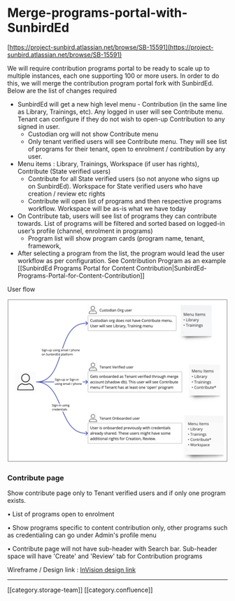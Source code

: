 # Merge-programs-portal-with-SunbirdEd

[https://project-sunbird.atlassian.net/browse/SB-15591](https://project-sunbird.atlassian.net/browse/SB-15591)

We will require contribution programs portal to be ready to scale up to multiple instances, each one supporting 100 or more users. In order to do this, we will merge the contribution program portal fork with SunbirdEd. Below are the list of changes required

* SunbirdEd will get a new high level menu - Contribution (in the same line as Library, Trainings, etc). Any logged in user will see Contribute menu. Tenant can configure if they do not wish to open-up Contribution to any signed in user.
  * Custodian org will not show Contribute menu
  * Only tenant verified users will see Contribute menu. They will see list of programs for their tenant, open to enrolment / contribution by any user.
* Menu items : Library, Trainings, Workspace (if user has rights), Contribute (State verified users)
  * Contribute for all State verified users (so not anyone who signs up on SunbirdEd). Workspace for State verified users who have creation / review etc rights
  * Contribute will open list of programs and then respective programs workflow. Workspace will be as-is what we have today
* On Contribute tab, users will see list of programs they can contribute towards. List of programs will be filtered and sorted based on logged-in user’s profile (channel, enrolment in programs)
  * Program list will show program cards (program name, tenant, framework,
* After selecting a program from the list, the program would lead the user workflow as per configuration. See Contribution Program as an example \[\[SunbirdEd Programs Portal for Content Contribution|SunbirdEd-Programs-Portal-for-Content-Contribution]]

User flow

![](../../../../.gitbook/assets/image-20191121-101059.png)

### Contribute page

Show contribute page only to Tenant verified users and if only one program exists.

• List of programs open to enrolment

• Show programs specific to content contribution only, other programs such as credentialing can go under Admin's profile menu

• Contribute page will not have sub-header with Search bar. Sub-header space will have 'Create' and 'Review' tab for Contribution programs

Wireframe / Design link : [InVision design link](https://invis.io/ZMU48UESHCF)

***

\[\[category.storage-team]] \[\[category.confluence]]
